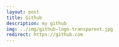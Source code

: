 ```yaml
---
layout: post
title: Github
description: my github 
img: ../img/github-logo-transparent.jpg
redirect: https://github.com
---
```

